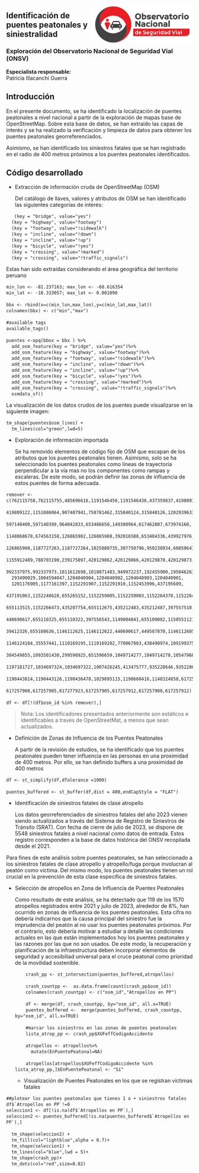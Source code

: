 <a href="https://www.onsv.gob.pe/"><img align="right" height="100" src="index_images/logo-onsv.png" float="right" link> </a>


## Identificación de puentes peatonales y siniestralidad

### Exploración del Observatorio Nacional de Seguridad Vial (ONSV)

**Especialista responsable:** <br />
Patricia Illacanchi Guerra

## Introducción
En el presente documento, se ha identificado la localización de puentes peatonales a nivel nacional a partir de la exploración de mapas base de OpenStreetMap. Sobre esta base de datos, se han extraído las capas de interés y se ha realizado la verificación y limpieza de datos para obtener los puentes peatonales georreferenciados.

Asimismo, se han identificado los siniestros fatales que se han registrado en el radio de 400 metros próximos a los puentes peatonales identificados.

## Código desarrollado

- Extracción de información cruda de OpenStreetMap (OSM)

  Del catálogo de llaves, valores y atributos de OSM se han identificado las siguientes categorías de interés:
    
```
   (key = "bridge", value="yes")
  (key = "highway", value="footway")
  (key = "footway", value="!sidewalk")
  (key = "incline", value="!down")
  (key = "incline", value="!up")
  (key = "bicycle", value="!yes")
  (key = "crossing", value="!marked")
  (key = "crossing", value="!traffic_signals")
```

  Estas han sido extraídas considerando el área geográfica del territorio peruano
  
```
min_lon <- -81.237163; max_lon <- -68.616354
min_lat <- -18.333057; max_lat <- 0.081098

bbx <- rbind(x=c(min_lon,max_lon),y=c(min_lat,max_lat))
colnames(bbx) <- c("min","max")

#available tags
available_tags()

puentes <-opq(bbox = bbx ) %>%
  add_osm_feature(key = "bridge", value="yes")%>%
  add_osm_feature(key = "highway", value="footway")%>%
  add_osm_feature(key = "footway", value="!sidewalk")%>%
  add_osm_feature(key = "incline", value="!down")%>%
  add_osm_feature(key = "incline", value="!up")%>%
  add_osm_feature(key = "bicycle", value="!yes")%>%
  add_osm_feature(key = "crossing", value="!marked")%>%
  add_osm_feature(key = "crossing", value="!traffic_signals")%>%
  osmdata_sf()

```
  La visualización de los datos crudos de los puentes puede visualizarse en la siguiente imagen:
  
```
tm_shape(puentes$osm_lines) + 
  tm_lines(col="green",lwd=5)

```

- Exploración de información importada

  Se ha removido elementos de código fijo de OSM que escapan de los atributos que los puentes peatonales tienen. Asimismo, solo se ha seleccionado los puentes peatonales como líneas de trayectoría perpendicular a la vía mas no los componentes como rampas y escaleras. De este modo, se podrán definir las zonas de influencia de estos puentes de forma adecuada.

```
remover <- c(762115758,762115755,485696616,1191546450,1191546436,437359837,419809122,
  419809122,1151086064,907487941,758781462,315840124,315840126,1202939633,
  597140400,597140399,964042833,653486650,149300964,617462807,673974160,
  1148068678,674563158,126865902,126865908,392016588,653484336,439927976,
  126865908,1187727263,1187727264,1025080735,307750796,950238934,608506475,
  1155912489,788703190,239175097,420129862,420129866,420129870,420129873,
  992337975,992337973,1011612698,1010871483,949972237,192455900,195046261,
  293490029,1004594047,1204040904,1204040902,1204040903,1204040901,
  1201176905,1177161397,1152291907,1152291910,1152453996,437195689,
  437191063,1152248628,655265152,1152259005,1152259003,1152264370,1152264371,
  655113515,1152266473,435207754,655112675,435212483,435212487,397557518,
  440690617,655110325,655110322,397556543,1149004841,655109082,1150551121,
  39412326,655108636,1146112625,1146112622,440690617,449587870,1146112605,
  1146124184,35557441,1110169195,1110169202,770067803,438490974,1091993752,
  304549855,1093501430,299598925,651596659,1049714277,1049714278,1054796612,
  1197181727,1034697324,1034697322,1007426245,413475777,935228646,935228643,
  1190443814,1190443126,1190436478,1029895115,1190660416,1148324858,617257907,
  617257908,617257905,617277923,617257905,617257912,617257908,617257912)
  
df <- df[!(df$osm_id %in% remover),]
```

>  Nota: Los identificadores presentados anteriormente son estáticos e identificables a través de OpenStreetMat, a menos que sean actualizados. 
             
- Definición de Zonas de Influencia de los Puentes Peatonales

  A partir de la revisión de estudios, se ha identificado que los puentes peatonales pueden tener influencia en las personas en una proximidad de 400 metros. Por ello, se han definido buffers a una proximidad de 400 metros

```
df <- st_simplify(df,dTolerance =1000)
 
puentes_buffered <- st_buffer(df,dist = 400,endCapStyle = "FLAT")
```                              

- Identificación de siniestros fatales de clase atropello

  Los datos georreferenciados de siniestros fatales del año 2023 vienen siendo actualizados a través del Sistema de Registro de Siniestros de Tránsito (SRAT). Con fecha de cierre de julio de 2023, se dispone de 5548 siniestros fatales a nivel nacional como datos de entrada. Estos registro corresponden a la base de datos histórica del ONSV recopilada desde el 2021. 

Para fines de este análisis sobre puentes peatonales, se han seleccionado a los siniestros fatales de clase atropello y atropello/fuga porque involucran al peatón como víctima. Del mismo modo, los puentes peatonales tienen un rol crucial en la prevención de esta clase específica de siniestros fatales.

- Selección de atropellos en Zona de Influencia de Puentes Peatonales

  Como resultado de este análisis, se ha detectado que 119 de los 1570 atropellos registrados entre 2021 y julio de 2023, alrededor de 8%, han ocurrido en zonas de influencia de los puentes peatonales. Esta cifra no debería indicarnos que la causa principal del siniestro fue la imprudencia del peatón al no usar los puentes peatonales próximos. Por el contrario, esto debería motivar a estudiar a detalle las condiciones actuales en las que están implementados hoy los puentes peatonales y las razones por las que no son usados. De este modo, la recuperación y planificación de la infraestructura deben incorporar elementos de seguridad y accesibiliad universal para el cruce peatonal como prioridad de la movilidad sostenible.

  ```     
      crash_pp <- st_intersection(puentes_buffered,atropellos)
      
      crash_countpp <-  as.data.frame(count(crash_pp$osm_id))
      colnames(crash_countpp) <- c("osm_id","Atropellos en PP")
      
      df <- merge(df, crash_countpp, by="osm_id", all.x=TRUE)
      puentes_buffered <-  merge(puentes_buffered, crash_countpp, by="osm_id", all.x=TRUE)

      #marcar los siniestros en las zonas de puentes peatonales
      lista_atrop_pp <- crash_pp$XUFeffCodigoAccidente

      atropellos <- atropellos%>%
        mutate(EnPuentePeatonal=NA)

      atropellos[atropellos$XUFeffCodigoAccidente %in% lista_atrop_pp,]$EnPuentePeatonal <- "Sí"
  ```
  - Visualización de Puentes Peatonales en los que se registran víctimas fatales

```
##plotear los puentes peatonales que tienes 1 o + siniestros fatales
df$`Atropellos en PP`!=0
seleccion1 <- df[!is.na(df$`Atropellos en PP`),]
seleccion2 <- puentes_buffered[!is.na(puentes_buffered$`Atropellos en PP`),]

  tm_shape(seleccion2) + 
  tm_fill(col="lightblue",alpha = 0.7)+
  tm_shape(seleccion1) + 
  tm_lines(col="blue",lwd = 5)+
  tm_shape(crash_pp)+
  tm_dots(col="red",size=0.02)

```
